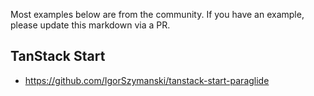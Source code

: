 Most examples below are from the community. If you have an example, please update this markdown via a PR.

## TanStack Start

- https://github.com/IgorSzymanski/tanstack-start-paraglide
